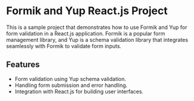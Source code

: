 # Formik and Yup React.js Project

This is a sample project that demonstrates how to use Formik and Yup for form validation in a React.js application. Formik is a popular form management library, and Yup is a schema validation library that integrates seamlessly with Formik to validate form inputs.

## Features

- Form validation using Yup schema validation.
- Handling form submission and error handling.
- Integration with React.js for building user interfaces.
